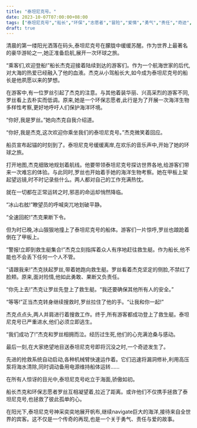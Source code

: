 ```yaml
---
title: "泰坦尼克号。"
date: 2023-10-07T07:00:00+08:00
tags: ["泰坦尼克号","船长","环保","志愿者","冒险","爱情","勇气","责任","奇迹","大海","Claude"]
draft: true
--- 
```


清晨的第一缕阳光洒落在码头,泰坦尼克号在朦胧中缓缓苏醒。作为世界上最著名的豪华游轮之一,她正准备启航,展开一次环球之旅。

“乘客们,欢迎登船!”船长杰克迎接着陆续到达的游客们。作为一个航海世家的后代,对大海的热爱已经融入了他的血液。杰克从小驾船长大,如今成为泰坦尼克号的船长是他夙愿以来的梦想。

在游客中,有一位罗丝引起了杰克的注意。与其他着装华丽、兴高采烈的游客不同,罗丝看上去朴实而低调。原来,她是一个环保志愿者,此行是为了开展一次海洋生物多样性考察,更好地呼吁人们保护海洋环境。

“你好,我是罗丝。”她向杰克自我介绍道。

“你好,我是杰克,这次欢迎你乘坐我们的泰坦尼克号。”杰克微笑着回应。

船员宣布起锚的时刻到了。泰坦尼克号缓缓离岸,在欢乐的音乐声中,开始了她的环球之旅。

打开地图,杰克细致地规划着航线。他要带领泰坦尼克号探访世界各地,给游客们带来一次难忘的体验。与此同时,罗丝也开始着手她的海洋生物考察。她在甲板上架起望远镜,时不时记录些什么。两人都对自己的工作充满热忱。

就在一切都在正常运转之时,邪恶的命运却悄然降临。

“冰山右舷!”瞭望员的呼喊突兀地划破平静。

“全速回舵!”杰克果断下令。

但为时已晚,冰山狠狠地撞上了泰坦尼克号的船体。游客们一片惊呼,罗丝也踉跄着倒在了甲板上。

“警报!立即到救生艇集合!”杰克立刻指挥着众人有序地赶往救生艇。作为船长,他不能也不会丢下任何一个人不管。

“请跟我来!”杰克扶起罗丝,带着她跑向救生艇。罗丝看着杰克坚定的侧脸,不禁红了脸颊。原来,面对险情,他如此勇敢、果断又负责任。

“你先上去!”杰克让罗丝先登上了救生艇。“我还要确保其他所有人的安全。”

“等等!”正当杰克转身继续搜救时,罗丝拉住了他的手。“让我和你一起!”

杰克点点头,两人并肩进行着搜救工作。终于,所有游客都成功登上了救生艇。泰坦尼克号已严重进水,他们必须立即逃生。

“我们成功了!”杰克和罗丝相拥而泣。经历过生死,他们的心充满沧桑与感动。

最后一刻,在大家绝望地目送泰坦尼克号即将沉没之时,一个奇迹发生了。

先进的抢救系统自动启动,各种机械臂快速运作着。它们迅速将漏洞修补,利用高压泵将海水清除,同时调动备用电源维持船体运转......

在所有人惊讶的目光中,泰坦尼克号屹立于海面,骄傲如初。

船长杰克和环保志愿者罗丝互相凝望着,拉近了距离。或许他们不仅携手拯救了泰坦尼克号,也拯救了彼此孤单的心。

在阳光下,泰坦尼克号神采奕奕地展开帆布,继续navigate巨大的海洋,接待来自全世界的宾客。这不仅是一个传奇的再现,也是一个关于勇气、责任与爱的故事。
